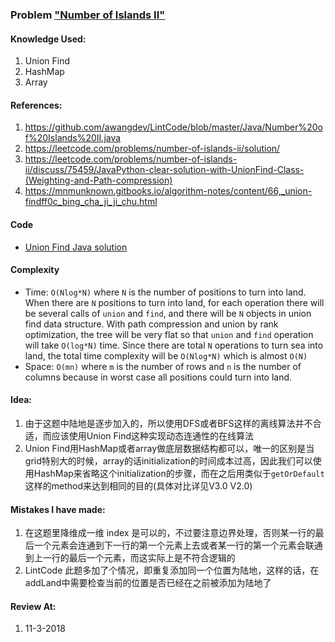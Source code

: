 ### Problem  ["Number of Islands II"](https://leetcode.com/problems/number-of-islands-ii/description/)

#### Knowledge Used:
1.  Union Find
2.  HashMap
3.  Array

#### References:
1.  <https://github.com/awangdev/LintCode/blob/master/Java/Number%20of%20Islands%20II.java>
2.  <https://leetcode.com/problems/number-of-islands-ii/solution/>
3.  <https://leetcode.com/problems/number-of-islands-ii/discuss/75459/JavaPython-clear-solution-with-UnionFind-Class-(Weighting-and-Path-compression)>
4.  <https://mnmunknown.gitbooks.io/algorithm-notes/content/66,_union-findff0c_bing_cha_ji_ji_chu.html>

#### Code
-   [Union Find Java solution](./UnionFindSolution.java)

#### Complexity
-   Time: `O(Nlog*N)` where `N` is the number of positions to turn into land. When there are `N` positions to turn into land, for each operation there will be several calls of `union` and `find`, and there will be `N` objects in union find data structure. With path compression and union by rank optimization, the tree will be very flat so that `union` and `find` operation will take `O(log*N)` time. Since there are total `N` operations to turn sea into land, the total time complexity will be `O(Nlog*N)` which is almost `O(N)`
-   Space: `O(mn)` where `m` is the number of rows and `n` is the number of columns because in worst case all positions could turn into land.

#### Idea:
1.  由于这题中陆地是逐步加入的，所以使用DFS或者BFS这样的离线算法并不合适，而应该使用Union Find这种实现动态连通性的在线算法
2.  Union Find用HashMap或者array做底层数据结构都可以，唯一的区别是当grid特别大的时候，array的话initialization的时间成本过高，因此我们可以使用HashMap来省略这个initialization的步骤，而在之后用类似于`getOrDefault`这样的method来达到相同的目的(具体对比详见V3.0 V2.0)


#### Mistakes I have made:
1.  在这题里降维成一维 index 是可以的，不过要注意边界处理，否则某一行的最后一个元素会连通到下一行的第一个元素上去或者某一行的第一个元素会联通到上一行的最后一个元素，而这实际上是不符合逻辑的
2.  LintCode 此题多加了个情况，即重复添加同一个位置为陆地，这样的话，在addLand中需要检查当前的位置是否已经在之前被添加为陆地了

#### Review At:
1.  11-3-2018
